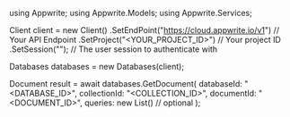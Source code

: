 using Appwrite;
using Appwrite.Models;
using Appwrite.Services;

Client client = new Client()
    .SetEndPoint("https://cloud.appwrite.io/v1") // Your API Endpoint
    .SetProject("&lt;YOUR_PROJECT_ID&gt;") // Your project ID
    .SetSession(""); // The user session to authenticate with

Databases databases = new Databases(client);

Document result = await databases.GetDocument(
    databaseId: "<DATABASE_ID>",
    collectionId: "<COLLECTION_ID>",
    documentId: "<DOCUMENT_ID>",
    queries: new List<string>() // optional
);